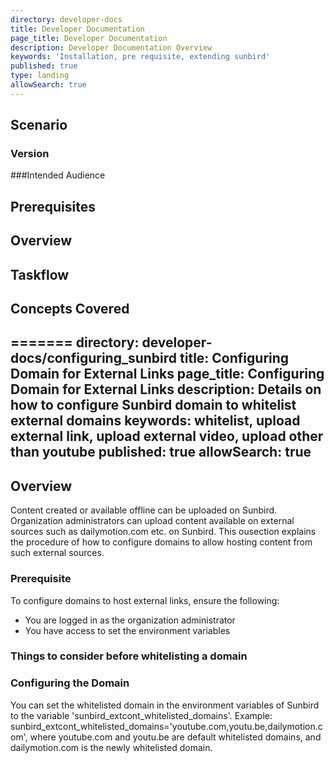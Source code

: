 ```yaml
---
directory: developer-docs
title: Developer Documentation 
page_title: Developer Documentation
description: Developer Documentation Overview
keywords: 'Installation, pre requisite, extending sunbird'
published: true
type: landing
allowSearch: true
---
```

## Scenario

### Version

###Intended Audience

## Prerequisites

## Overview

## Taskflow

## Concepts Covered
=======
directory: developer-docs/configuring_sunbird
title: Configuring Domain for External Links
page_title: Configuring Domain for External Links 
description: Details on how to configure Sunbird domain to whitelist external domains
keywords: whitelist, upload external link, upload external video, upload other than youtube
published: true
allowSearch: true
---

## Overview
Content created or available offline can be uploaded on Sunbird. Organization administrators can upload content available on external sources such as dailymotion.com etc. on Sunbird. This ousection explains the procedure of how to configure domains to allow hosting content from such external sources. 

### Prerequisite
To configure domains to host external links, ensure the following:
- You are logged in as the organization administrator
- You have access to set the environment variables

###  Things to consider before whitelisting a domain
<Will be taken care by legal team>

### Configuring the Domain
You can set the whitelisted domain in the environment variables of Sunbird to the variable 'sunbird_extcont_whitelisted_domains'.
Example: sunbird_extcont_whitelisted_domains='youtube.com,youtu.be,dailymotion.com', where youtube.com and youtu.be are default whitelisted domains, and dailymotion.com is the newly whitelisted domain. 

